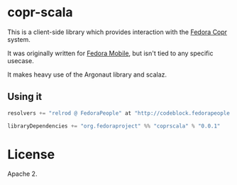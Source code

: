 # copr-scala

This is a client-side library which provides interaction with the
[Fedora Copr](http://copr.fedoraproject.org/) system.

It was originally written for
[Fedora Mobile](https://github.com/fedora-infra/mobile), but isn't tied to any
specific usecase.

It makes heavy use of the Argonaut library and scalaz.

## Using it

```scala
resolvers += "relrod @ FedoraPeople" at "http://codeblock.fedorapeople.org/maven/"

libraryDependencies += "org.fedoraproject" %% "coprscala" % "0.0.1"
```

# License

Apache 2.

